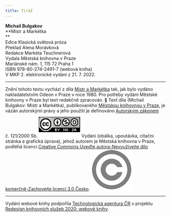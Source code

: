 ```yaml
---
title: Tiráž
---
```


**Michail Bulgakov**  
**Mistr a Markétka    
**  
Edice Klasická světová próza  
Překlad Alena Morávková  
Redakce Markéta Teuchnerová  
Vydala Městská knihovna v Praze  
Mariánské nám. 1, 115 72 Praha 1  
ISBN 978-80-274-2491-7 (webová kniha)  
V MKP 2. elektronické vydání z 21. 7. 2022.

***

Znění tohoto textu vychází z díla [Mistr a Markétka](https://aleph.nkp.cz/F/?func=direct&doc_number=000393446&local_base=CNB) tak, jak bylo vydáno nakladatelstvím Odeon v Praze v roce 1980. Pro potřeby vydání Městské knihovny v Praze byl text redakčně zpracován.
**§**
Text díla (Michail Bulgakov: Mistr a Markétka), publikovaného [Městskou knihovnou v Praze](https://www.mlp.cz/cz/), je vázán autorskými právy a jeho použití je definováno [Autorským zákonem](https://www.mkcr.cz/predpisy-zakonu-709.html) č. 121/2000 Sb.
![image001.jpg](./resources/image001_fmt.jpeg)
Vydání (obálka, upoutávka, citační stránka a grafická úprava), jehož autorem je Městská knihovna v Praze, podléhá licenci [Creative Commons Uveďte autora-Nevyužívejte dílo komerčně-Zachovejte licenci 3.0 Česko](https://creativecommons.org/licenses/by-nc-sa/3.0/cz/).
![image002.jpg](./resources/image002_fmt.jpeg)

***

Vydání webové knihy podpořila [Technologická agentura ČR](https://www.tacr.cz/) v projektu [Redesign knihovních služeb 2020: webové knihy](https://starfos.tacr.cz/cs/project/TL04000391).